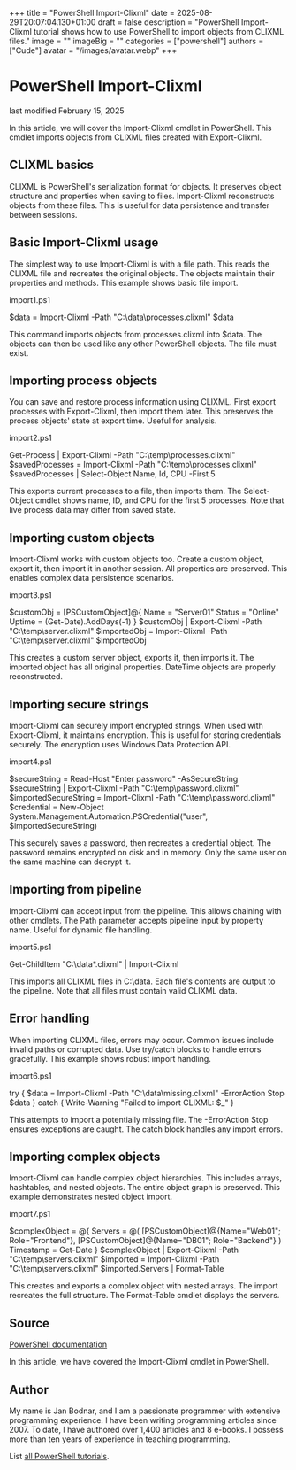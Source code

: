 +++
title = "PowerShell Import-Clixml"
date = 2025-08-29T20:07:04.130+01:00
draft = false
description = "PowerShell Import-Clixml tutorial shows how to use PowerShell to import objects from CLIXML files."
image = ""
imageBig = ""
categories = ["powershell"]
authors = ["Cude"]
avatar = "/images/avatar.webp"
+++

# PowerShell Import-Clixml

last modified February 15, 2025

In this article, we will cover the Import-Clixml cmdlet in
PowerShell. This cmdlet imports objects from CLIXML files created with
Export-Clixml.

## CLIXML basics

CLIXML is PowerShell's serialization format for objects. It preserves object
structure and properties when saving to files. Import-Clixml
reconstructs objects from these files. This is useful for data persistence
and transfer between sessions.

## Basic Import-Clixml usage

The simplest way to use Import-Clixml is with a file path. This
reads the CLIXML file and recreates the original objects. The objects maintain
their properties and methods. This example shows basic file import.

import1.ps1
  

$data = Import-Clixml -Path "C:\data\processes.clixml"
$data

This command imports objects from processes.clixml into $data. The objects
can then be used like any other PowerShell objects. The file must exist.

## Importing process objects

You can save and restore process information using CLIXML. First export
processes with Export-Clixml, then import them later. This
preserves the process objects' state at export time. Useful for analysis.

import2.ps1
  

Get-Process | Export-Clixml -Path "C:\temp\processes.clixml"
$savedProcesses = Import-Clixml -Path "C:\temp\processes.clixml"
$savedProcesses | Select-Object Name, Id, CPU -First 5

This exports current processes to a file, then imports them. The Select-Object
cmdlet shows name, ID, and CPU for the first 5 processes. Note that live
process data may differ from saved state.

## Importing custom objects

Import-Clixml works with custom objects too. Create a custom
object, export it, then import it in another session. All properties are
preserved. This enables complex data persistence scenarios.

import3.ps1
  

$customObj = [PSCustomObject]@{
    Name = "Server01"
    Status = "Online"
    Uptime = (Get-Date).AddDays(-1)
}
$customObj | Export-Clixml -Path "C:\temp\server.clixml"
$importedObj = Import-Clixml -Path "C:\temp\server.clixml"
$importedObj

This creates a custom server object, exports it, then imports it. The imported
object has all original properties. DateTime objects are properly reconstructed.

## Importing secure strings

Import-Clixml can securely import encrypted strings. When used
with Export-Clixml, it maintains encryption. This is useful for
storing credentials securely. The encryption uses Windows Data Protection API.

import4.ps1
  

$secureString = Read-Host "Enter password" -AsSecureString
$secureString | Export-Clixml -Path "C:\temp\password.clixml"
$importedSecureString = Import-Clixml -Path "C:\temp\password.clixml"
$credential = New-Object System.Management.Automation.PSCredential("user", $importedSecureString)

This securely saves a password, then recreates a credential object. The
password remains encrypted on disk and in memory. Only the same user on
the same machine can decrypt it.

## Importing from pipeline

Import-Clixml can accept input from the pipeline. This allows
chaining with other cmdlets. The Path parameter accepts pipeline input by
property name. Useful for dynamic file handling.

import5.ps1
  

Get-ChildItem "C:\data\*.clixml" | Import-Clixml

This imports all CLIXML files in C:\data. Each file's contents are output
to the pipeline. Note that all files must contain valid CLIXML data.

## Error handling

When importing CLIXML files, errors may occur. Common issues include invalid
paths or corrupted data. Use try/catch blocks to handle errors gracefully.
This example shows robust import handling.

import6.ps1
  

try {
    $data = Import-Clixml -Path "C:\data\missing.clixml" -ErrorAction Stop
    $data
}
catch {
    Write-Warning "Failed to import CLIXML: $_"
}

This attempts to import a potentially missing file. The -ErrorAction Stop
ensures exceptions are caught. The catch block handles any import errors.

## Importing complex objects

Import-Clixml can handle complex object hierarchies. This
includes arrays, hashtables, and nested objects. The entire object graph
is preserved. This example demonstrates nested object import.

import7.ps1
  

$complexObject = @{
    Servers = @(
        [PSCustomObject]@{Name="Web01"; Role="Frontend"},
        [PSCustomObject]@{Name="DB01"; Role="Backend"}
    )
    Timestamp = Get-Date
}
$complexObject | Export-Clixml -Path "C:\temp\servers.clixml"
$imported = Import-Clixml -Path "C:\temp\servers.clixml"
$imported.Servers | Format-Table

This creates and exports a complex object with nested arrays. The import
recreates the full structure. The Format-Table cmdlet displays the servers.

## Source

[PowerShell documentation](https://docs.microsoft.com/en-us/powershell/)

In this article, we have covered the Import-Clixml cmdlet in PowerShell.

## Author

My name is Jan Bodnar, and I am a passionate programmer with extensive
programming experience. I have been writing programming articles since 2007.
To date, I have authored over 1,400 articles and 8 e-books. I possess more
than ten years of experience in teaching programming.

List [all PowerShell tutorials](/powershell/).